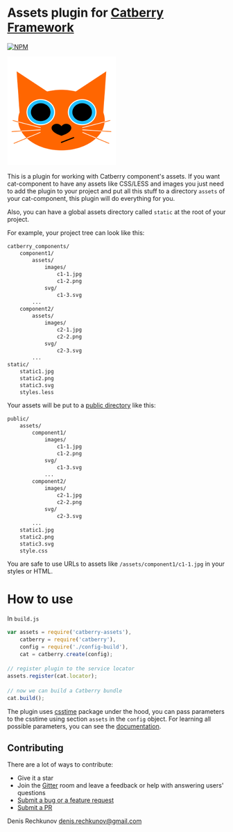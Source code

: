 # Assets plugin for [Catberry Framework](https://github.com/catberry/catberry)

[![NPM](https://nodei.co/npm/catberry-assets.png)](https://nodei.co/npm/catberry-assets/)

![Catberry](https://raw.githubusercontent.com/catberry/catberry/master/docs/images/logo.png)

This is a plugin for working with Catberry component's assets.
If you want cat-component to have any assets like CSS/LESS and images 
you just need to add the plugin to your project and put all this stuff 
to a directory `assets` of your cat-component, this plugin 
will do everything for you.

Also, you can have a global assets directory called `static` at the root 
of your project. 

For example, your project tree can look like this:

```
catberry_components/
	component1/
		assets/
			images/
				c1-1.jpg
				c1-2.png
			svg/
				c1-3.svg
		...
	component2/
		assets/
			images/
				c2-1.jpg
				c2-2.png
			svg/
				c2-3.svg
		...
static/
	static1.jpg
	static2.png
	static3.svg
	styles.less
```

Your assets will be put to a [public directory](https://github.com/catberry/catberry/blob/master/docs/index.md#config) like this:

```
public/
	assets/
		component1/
			images/
				c1-1.jpg
				c1-2.png
			svg/
				c1-3.svg
			...
		component2/
			images/
				c2-1.jpg
				c2-2.png
			svg/
				c2-3.svg
		...
    static1.jpg
    static2.png
    static3.svg
    style.css
```
You are safe to use URLs to assets like `/assets/component1/c1-1.jpg` in your 
styles or HTML.

# How to use

In `build.js`

```javascript
var assets = require('catberry-assets'),
	catberry = require('catberry'),
	config = require('./config-build'),
	cat = catberry.create(config);

// register plugin to the service locator
assets.register(cat.locator);

// now we can build a Catberry bundle
cat.build();
```

The plugin uses [csstime](https://github.com/csstime/csstime-gulp-tasks) package under the hood, you can pass parameters
to the csstime using section `assets` in the `config` object.
For learning all possible parameters, you can see the [documentation](https://github.com/csstime/csstime-gulp-tasks/blob/master/doc/configs.md). 

## Contributing

There are a lot of ways to contribute:

* Give it a star
* Join the [Gitter](https://gitter.im/catberry/catberry) room and leave a feedback or help with answering users' questions
* [Submit a bug or a feature request](https://github.com/catberry/catberry-assets/issues)
* [Submit a PR](https://github.com/catberry/catberry-assets/blob/develop/CONTRIBUTING.md)

Denis Rechkunov <denis.rechkunov@gmail.com>
